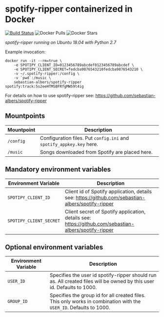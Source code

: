 # spotify-ripper containerized in Docker

[![Build Status](https://github.com/sebastian-albers/docker-spotify-ripper/actions/workflows/main.yml/badge.svg)](https://github.com/sebastian-albers/docker-spotify-ripper/actions/workflows/main.yml)
![Docker Pulls](https://img.shields.io/docker/pulls/sebastianalbers/spotify-ripper.svg)
![Docker Stars](https://img.shields.io/docker/stars/sebastianalbers/spotify-ripper.svg)

*spotify-ripper running on Ubuntu 18.04 with Python 2.7*

Example invocation:

    docker run -it --rm=true \
        -e SPOTIPY_CLIENT_ID=0123456789abcdef0123456789abcdef \
        -e SPOTIPY_CLIENT_SECRET=fedcba9876543210fedcba9876543210 \
        -v ~/.spotify-ripper:/config \
        -v `pwd`:/music \
        sebastian-albers/spotify-ripper spotify:track:5s2eeHTMSBFRfgMW59t4ig

For details on how to use spotify-ripper see: <https://github.com/sebastian-albers/spotify-ripper>

## Mountpoints
|Mountpoint|Description|
|----------|-----------|
|`/config`|Configuration files. Put `config.ini` and `spotify_appkey.key` here.|
|`/music`|Songs downloaded from Spotify are placed here.|

## Mandatory environment variables
|Environment Variable|Description|
|--------------------|-----------|
|`SPOTIPY_CLIENT_ID`|Client id of Spotify application, details see: <https://github.com/sebastian-albers/spotify-ripper>|
|`SPOTIPY_CLIENT_SECRET`|Client secret of Spotify application, details see: <https://github.com/sebastian-albers/spotify-ripper>|

## Optional environment variables
|Environment Variable|Description|
|--------------------|-----------|
|`USER_ID`|Specifies the user id spotify-ripper should run as. All created files will be owned by this user id. Defaults to 1000.|
|`GROUP_ID`|Specifies the group id for all created files. This only works in combination with the `USER_ID`. Defaults to 1000.|


